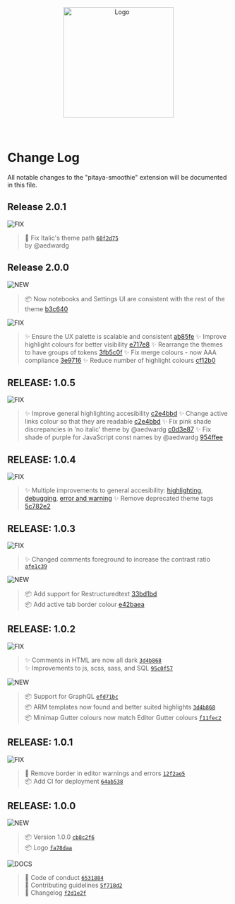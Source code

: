 <div align="center">
  <img alt="Logo" src="https://github.com/trallard/pitaya_smoothie/blob/master/images/logos/wording.png?raw=true" width="250" />
</div>
<br>
<br>

# Change Log

All notable changes to the "pitaya-smoothie" extension will be documented in this file.

## Release 2.0.1
![FIX](https://img.shields.io/badge/-FIX-gray.svg?colorB=FC427B)

> 🐛 Fix Italic's theme path [`60f2d75`](https://github.com/trallard/pitaya_smoothie/commit/60f2d75) <br> by @aedwardg

## Release 2.0.0

![NEW](https://img.shields.io/badge/-NEW-gray.svg?colorB=12CBC4)

> 📦  Now notebooks and Settings UI are consistent with the rest of the theme [b3c640](https://github.com/trallard/pitaya_smoothie/commit/b3c640cabe8735521da4b250b3729fb02c752d07)

![FIX](https://img.shields.io/badge/-FIX-gray.svg?colorB=FC427B)

> ✨ Ensure the UX palette is scalable and consistent [ab85fe](https://github.com/trallard/pitaya_smoothie/commit/ab85fe)
> ✨ Improve highlight colours for better visibility [e717e8](https://github.com/trallard/pitaya_smoothie/commit/e717e8)
> ✨ Rearrange the themes to have groups of tokens [3fb5c0f](https://github.com/trallard/pitaya_smoothie/commit/3fb5c0f8a2e5e53e48fc62f12efdb2f08e3b8f31)
> ✨ Fix merge colours - now AAA compliance  [3e9716](https://github.com/trallard/pitaya_smoothie/commit/3e9716bc0b2ef0673763315b373ddb1b7fe93899)
> ✨ Reduce number of highlight colours [cf12b0](cf12b0c37b1eeb90cf032f0b1e822d121c3f8f24)
## RELEASE: 1.0.5

![FIX](https://img.shields.io/badge/-FIX-gray.svg?colorB=FC427B)

> ✨ Improve general highlighting accesibility [c2e4bbd](https://github.com/trallard/pitaya_smoothie/commit/c2e4bbd)
> ✨ Change active links colour so that they are readable [c2e4bbd](https://github.com/trallard/pitaya_smoothie/commit/c2e4bbd)
> ✨ Fix pink shade discrepancies in 'no italic' theme by @aedwardg [c0d3e87](https://github.com/trallard/pitaya_smoothie/commit/c0d3e87)
> ✨ Fix shade of purple for JavaScript const names by @aedwardg [954ffee](https://github.com/trallard/pitaya_smoothie/commit/954ffee)

## RELEASE: 1.0.4

![FIX](https://img.shields.io/badge/-FIX-gray.svg?colorB=FC427B)

> ✨ Multiple improvements to general accesibility: [highlighting](https://github.com/trallard/pitaya_smoothie/commit/512a3ef), [debugging](https://github.com/trallard/pitaya_smoothie/commit/0c755e9), [error and warning](https://github.com/trallard/pitaya_smoothie/commit/8b697eb)
> ✨ Remove deprecated theme tags [5c782e2](https://github.com/trallard/pitaya_smoothie/commit/5c782e2)

## RELEASE: 1.0.3

![FIX](https://img.shields.io/badge/-FIX-gray.svg?colorB=FC427B)

> ✨ Changed comments foreground to increase the contrast ratio [`afe1c39`](https://github.com/trallard/pitaya_smoothie/commit/afe1c39)

![NEW](https://img.shields.io/badge/-NEW-gray.svg?colorB=12CBC4)

> 📦 Add support for Restructuredtext [33bd1bd](https://github.com/trallard/pitaya_smoothie/commit/33bd1bd) <br>
> 📦 Add active tab border colour [e42baea](https://github.com/trallard/pitaya_smoothie/commit/e42baea)

## RELEASE: 1.0.2

![FIX](https://img.shields.io/badge/-FIX-gray.svg?colorB=FC427B)

> ✨ Comments in HTML are now all dark [`3d4b868`](https://github.com/trallard/pitaya_smoothie/commit/3d4b868)<br>
> ✨ Improvements to js, scss, sass, and SQL [`95c0f57`](https://github.com/trallard/pitaya_smoothie/commit/95c0f57)<br>

![NEW](https://img.shields.io/badge/-NEW-gray.svg?colorB=12CBC4)

> 📦 Support for GraphQL [`efd71bc`](https://github.com/trallard/pitaya_smoothie/commit/efd71bc)<br>
> 📦 ARM templates now found and better suited highlights [`3d4b868`](https://github.com/trallard/pitaya_smoothie/commit/3d4b868) <br>
> 📦 Minimap Gutter colours now match Editor Gutter colours [`f11fec2`](https://github.com/trallard/pitaya_smoothie/commit/f11fec2)

## RELEASE: 1.0.1

![FIX](https://img.shields.io/badge/-FIX-gray.svg?colorB=FC427B)

> 🐛 Remove border in editor warnings and errors [`12f2ae5`](https://github.com/trallard/pitaya_smoothie/commit/2f2ae524c3ebc291152d98033fee91cc4d3fc6b0) <br>
> 📦 Add CI for deployment [`64ab538`](https://github.com/trallard/pitaya_smoothie/commit/64ab5385bbb79f8423dd9099d6ff66ae451c9af4)

## RELEASE: 1.0.0

![NEW](https://img.shields.io/badge/-NEW-gray.svg?colorB=12CBC4)

> 📦 Version 1.0.0 [`cb8c2f6`](https://github.com/trallard/pitaya_smoothie/commit/cb8c2f691fa4e88b4d2c283b926872a84828a8c8) <br>
> 📦 Logo [`fa78daa`](https://github.com/trallard/pitaya_smoothie/commit/fa78daa1149cfb6109b9bc323955fb57084d6ca6) <br>

![DOCS](https://img.shields.io/badge/-DOCS-gray.svg?colorB=978CD4)

> 📖 Code of conduct [`6531884`](https://github.com/trallard/pitaya_smoothie/commit/65318841a5049d451d98200bc19c5c02748f1500) <br>
> 📖 Contributing guidelines [`5f718d2`](https://github.com/trallard/pitaya_smoothie/commit/5f718d2c089de25421ad8e5f8e68a263813aff3f) <br>
> 📖 Changelog [`f2d1e2f`](https://github.com/trallard/pitaya_smoothie/commit/f2d1e2f00cfe81df9b0a423e3c873b6f845ad971) <br>

